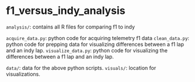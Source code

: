 # f1_versus_indy_analysis
 
`analysis/`: contains all R files for comparing f1 to indy

`acquire_data.py`: python code for acquiring telemetry f1 data
`clean_data.py`: python code for prepping data for visualizing differences between a f1 lap and an indy lap.
`visualize_data.py`: python code for visualizing the differences between a f1 lap and an indy lap.

`data/`: data for the above python scripts.
`visuals/`: location for visualizations.